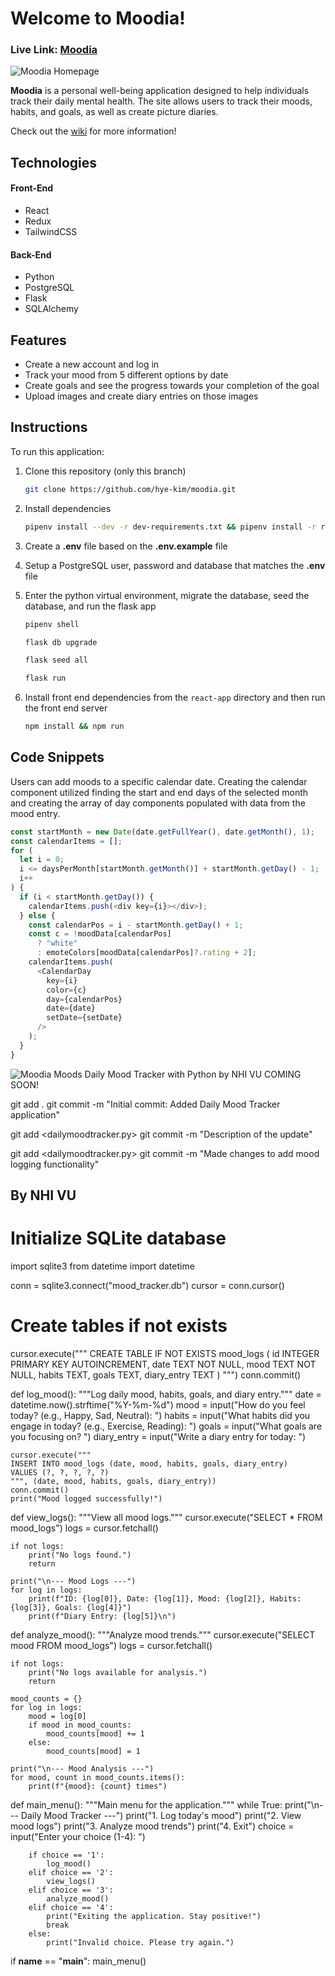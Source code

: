 # Welcome to Moodia!

### **Live Link: [Moodia](https://moodia-app.herokuapp.com/)**

![Moodia Homepage](react-app/src/images/readme-landing.png)

**Moodia** is a personal well-being application designed to help individuals track their daily mental health. The site allows users to track their moods, habits, and goals, as well as create picture diaries.

Check out the [wiki](https://github.com/hye-kim/moodia/wiki) for more information!

## Technologies

#### Front-End

- React
- Redux
- TailwindCSS

#### Back-End

- Python
- PostgreSQL
- Flask
- SQLAlchemy

## Features

- Create a new account and log in
- Track your mood from 5 different options by date
- Create goals and see the progress towards your completion of the goal
- Upload images and create diary entries on those images

## Instructions

To run this application:

1. Clone this repository (only this branch)

   ```bash
   git clone https://github.com/hye-kim/moodia.git
   ```

2. Install dependencies

   ```bash
   pipenv install --dev -r dev-requirements.txt && pipenv install -r requirements.txt
   ```

3. Create a **.env** file based on the **.env.example** file
4. Setup a PostgreSQL user, password and database that matches the **.env** file

5. Enter the python virtual environment, migrate the database, seed the database, and run the flask app

   ```bash
   pipenv shell
   ```

   ```bash
   flask db upgrade
   ```

   ```bash
   flask seed all
   ```

   ```bash
   flask run
   ```

6. Install front end dependencies from the `react-app` directory and then run the front end server
   ```bash
   npm install && npm run
   ```

## Code Snippets

Users can add moods to a specific calendar date. Creating the calendar component utilized finding the start and end days of the selected month and creating the array of day components populated with data from the mood entry.

```js
const startMonth = new Date(date.getFullYear(), date.getMonth(), 1);
const calendarItems = [];
for (
  let i = 0;
  i <= daysPerMonth[startMonth.getMonth()] + startMonth.getDay() - 1;
  i++
) {
  if (i < startMonth.getDay()) {
    calendarItems.push(<div key={i}></div>);
  } else {
    const calendarPos = i - startMonth.getDay() + 1;
    const c = !moodData[calendarPos]
      ? "white"
      : emoteColors[moodData[calendarPos]?.rating + 2];
    calendarItems.push(
      <CalendarDay
        key={i}
        color={c}
        day={calendarPos}
        date={date}
        setDate={setDate}
      />
    );
  }
}
```

![Moodia Moods](react-app/src/images/readme-mood.gif)
Daily Mood Tracker with Python by NHI VU 
COMING SOON!   

git add .
git commit -m "Initial commit: Added Daily Mood Tracker application"

git add <dailymoodtracker.py>
git commit -m "Description of the update"

git add <dailymoodtracker.py>
git commit -m "Made changes to add mood logging functionality"

## By NHI VU

# Initialize SQLite database

import sqlite3
from datetime import datetime

conn = sqlite3.connect("mood_tracker.db")
cursor = conn.cursor()

# Create tables if not exists
cursor.execute("""
CREATE TABLE IF NOT EXISTS mood_logs (
    id INTEGER PRIMARY KEY AUTOINCREMENT,
    date TEXT NOT NULL,
    mood TEXT NOT NULL,
    habits TEXT,
    goals TEXT,
    diary_entry TEXT
)
""")
conn.commit()

def log_mood():
    """Log daily mood, habits, goals, and diary entry."""
    date = datetime.now().strftime("%Y-%m-%d")
    mood = input("How do you feel today? (e.g., Happy, Sad, Neutral): ")
    habits = input("What habits did you engage in today? (e.g., Exercise, Reading): ")
    goals = input("What goals are you focusing on? ")
    diary_entry = input("Write a diary entry for today: ")
    
    cursor.execute("""
    INSERT INTO mood_logs (date, mood, habits, goals, diary_entry)
    VALUES (?, ?, ?, ?, ?)
    """, (date, mood, habits, goals, diary_entry))
    conn.commit()
    print("Mood logged successfully!")

def view_logs():
    """View all mood logs."""
    cursor.execute("SELECT * FROM mood_logs")
    logs = cursor.fetchall()
    
    if not logs:
        print("No logs found.")
        return
    
    print("\n--- Mood Logs ---")
    for log in logs:
        print(f"ID: {log[0]}, Date: {log[1]}, Mood: {log[2]}, Habits: {log[3]}, Goals: {log[4]}")
        print(f"Diary Entry: {log[5]}\n")

def analyze_mood():
    """Analyze mood trends."""
    cursor.execute("SELECT mood FROM mood_logs")
    logs = cursor.fetchall()
    
    if not logs:
        print("No logs available for analysis.")
        return
    
    mood_counts = {}
    for log in logs:
        mood = log[0]
        if mood in mood_counts:
            mood_counts[mood] += 1
        else:
            mood_counts[mood] = 1
    
    print("\n--- Mood Analysis ---")
    for mood, count in mood_counts.items():
        print(f"{mood}: {count} times")

def main_menu():
    """Main menu for the application."""
    while True:
        print("\n--- Daily Mood Tracker ---")
        print("1. Log today's mood")
        print("2. View mood logs")
        print("3. Analyze mood trends")
        print("4. Exit")
        choice = input("Enter your choice (1-4): ")

        if choice == '1':
            log_mood()
        elif choice == '2':
            view_logs()
        elif choice == '3':
            analyze_mood()
        elif choice == '4':
            print("Exiting the application. Stay positive!")
            break
        else:
            print("Invalid choice. Please try again.")

if __name__ == "__main__":
    main_menu()

 
